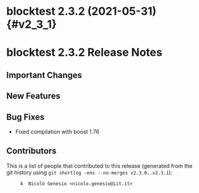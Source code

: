 blocktest 2.3.2 (2021-05-31)                                           {#v2_3_1}
============================


blocktest 2.3.2 Release Notes
=============================


Important Changes
-----------------


New Features
------------

Bug Fixes
---------
- Fixed compilation with boost 1.76


Contributors
------------

This is a list of people that contributed to this release (generated from the
git history using `git shortlog -ens --no-merges v2.3.0..v2.3.1`):

```
     4  Nicolò Genesio <nicolo.genesio@iit.it>
```
